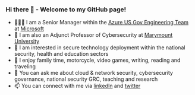 ### Hi there 👋 - Welcome to my GitHub page!
- 👨🏾‍💻 I am a Senior Manager within the [Azure US Gov Engineering Team](https://azure.microsoft.com/en-us/global-infrastructure/government/) at [Microsoft](https://www.microsoft.com/en-us/)
- 🎒 I am also an Adjunct Professor of Cybersecurity at [Marymount University](https://marymount.edu/)
- 🔭 I am interested in secure technology deployment within the national security, health and education sectors
- 🎉 I enjoy family time, motorcycle, video games, writing, reading and traveling
- 💬 You can ask me about cloud & network security, cybersecurity governance, national security GRC, teaching and research
- 📫 You can connect with me via [linkedIn](https://www.linkedin.com/in/iwazirijr/) and [twitter](https://twitter.com/iwazirijr/)
<!--
**iwazirijr/iwazirijr** is a ✨ _special_ ✨ repository because its `README.md` (this file) appears on your GitHub profile.

Here are some ideas to get you started:
- 🔭 I’m currently working on ...
- 🌱 I’m currently learning ...
- 👯 I’m looking to collaborate on ...
- 🤔 I’m looking for help with ...
- 📫 How to reach me: ...
- 😄 Pronouns: ...
- ⚡ Fun fact: ...
- This is me 😄
- 🔭 I’m currently working on one of the many amazing @microsoft AzureGov projects 
🔭 I’m currently working on
💬 Ask me about Cybersecurity
-->
